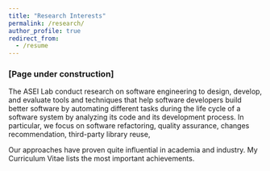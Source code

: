 ```yaml
---
title: "Research Interests"
permalink: /research/
author_profile: true
redirect_from:
  - /resume
---
```


### [Page under construction]
The ASEI Lab conduct research on software engineering to design, develop, and evaluate tools and techniques that 
help software developers build better software by automating different tasks during the life cycle of a software system by analyzing its code and its development process.
In particular, we focus on software refactoring, quality assurance, changes recommendation, third-party library reuse,
  

Our approaches have proven quite influential in academia and industry. 
My Curriculum Vitae lists the most important achievements.